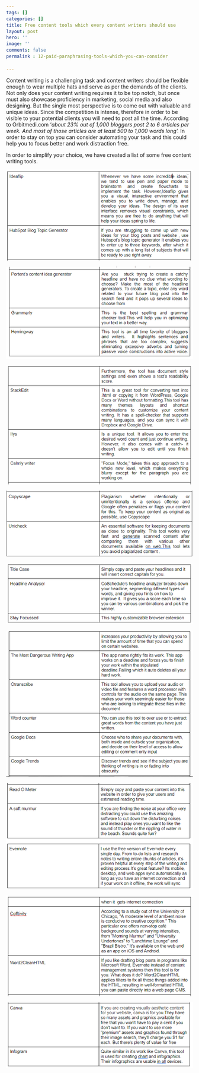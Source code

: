 ```yaml
---
tags: []
categories: []
title: Free content tools which every content writers should use
layout: post
hero: ''
image: ''
comments: false
permalink : 12-paid-paraphrasing-tools-which-you-can-consider

---
```

Content writing is a challenging task and content writers should be flexible enough to wear multiple hats and serve as per the demands of the clients. Not only does your content writing requires it to be top notch, but once must also showcase proficiency in marketing, social media and also designing. But the single most perspective is to come out with valuable and unique ideas. Since the competition is intense, therefore in order to be visible to your potential clients you will need to post all the time. According to Orbitmedi.com ‘_about 23% out of 1,000 bloggers post 2 to 6 articles per week. And most of those articles are at least 500 to 1,000 words long’._ In order to stay on top you can consider automating your task and this could help you to focus better and work distraction free.

In order to simplify your choice, we have created a list of some free content writing tools.

  
![](/uploads/ideaflip-1.PNG)

![](/uploads/ideaflip2.PNG)

![](/uploads/idealip4.PNG)

![](/uploads/ideaflip5.PNG)

![](/uploads/idealip6.PNG)

![](/uploads/ideaflip-7.PNG)

![](/uploads/idea-flip-8.PNG)

![](/uploads/ideaflip-9.PNG)

![](/uploads/ideaflip-10.PNG)
